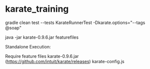 # karate_training

gradle clean test --tests KarateRunnerTest -Dkarate.options="--tags @soap"

java -jar karate-0.9.6.jar featurefiles

Standalone Execution: 

Require feature files
karate-0.9.6.jar (https://github.com/intuit/karate/releases)
karate-config.js